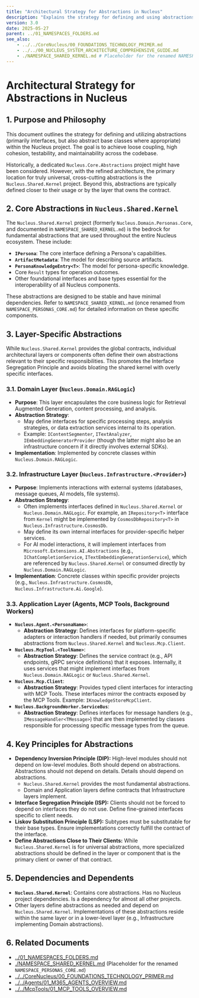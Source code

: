 ```yaml
---
title: "Architectural Strategy for Abstractions in Nucleus"
description: "Explains the strategy for defining and using abstractions (interfaces, base classes) within the Nucleus project, emphasizing the role of Nucleus.Shared.Kernel and layer-specific abstractions."
version: 3.0
date: 2025-05-27
parent: ../01_NAMESPACES_FOLDERS.md
see_also:
    - ../../CoreNucleus/00_FOUNDATIONS_TECHNOLOGY_PRIMER.md
    - ../../00_NUCLEUS_SYSTEM_ARCHITECTURE_COMPREHENSIVE_GUIDE.md
    - ./NAMESPACE_SHARED_KERNEL.md # Placeholder for the renamed NAMESPACE_PERSONAS_CORE.md
---
```


# Architectural Strategy for Abstractions in Nucleus

## 1. Purpose and Philosophy

This document outlines the strategy for defining and utilizing abstractions (primarily interfaces, but also abstract base classes where appropriate) within the Nucleus project. The goal is to achieve loose coupling, high cohesion, testability, and maintainability across the codebase.

Historically, a dedicated `Nucleus.Core.Abstractions` project might have been considered. However, with the refined architecture, the primary location for truly universal, cross-cutting abstractions is the `Nucleus.Shared.Kernel` project. Beyond this, abstractions are typically defined closer to their usage or by the layer that owns the contract.

## 2. Core Abstractions in `Nucleus.Shared.Kernel`

The `Nucleus.Shared.Kernel` project (formerly `Nucleus.Domain.Personas.Core`, and documented in `NAMESPACE_SHARED_KERNEL.md`) is the bedrock for fundamental abstractions that are used throughout the entire Nucleus ecosystem. These include:

*   **`IPersona`**: The core interface defining a Persona's capabilities.
*   **`ArtifactMetadata`**: The model for describing source artifacts.
*   **`PersonaKnowledgeEntry<T>`**: The model for persona-specific knowledge.
*   Core `Result` types for operation outcomes.
*   Other foundational interfaces and base types essential for the interoperability of all Nucleus components.

These abstractions are designed to be stable and have minimal dependencies. Refer to `NAMESPACE_SHARED_KERNEL.md` (once renamed from `NAMESPACE_PERSONAS_CORE.md`) for detailed information on these specific components.

## 3. Layer-Specific Abstractions

While `Nucleus.Shared.Kernel` provides the global contracts, individual architectural layers or components often define their own abstractions relevant to their specific responsibilities. This promotes the Interface Segregation Principle and avoids bloating the shared kernel with overly specific interfaces.

### 3.1. Domain Layer (`Nucleus.Domain.RAGLogic`)

*   **Purpose**: This layer encapsulates the core business logic for Retrieval Augmented Generation, content processing, and analysis.
*   **Abstraction Strategy**:
    *   May define interfaces for specific processing steps, analysis strategies, or data extraction services internal to its operation.
    *   Example: `IContentSegmenter`, `ITextAnalyzer`, `IEmbeddingGeneratorProvider` (though the latter might also be an infrastructure concern if it directly involves external SDKs).
*   **Implementation**: Implemented by concrete classes within `Nucleus.Domain.RAGLogic`.

### 3.2. Infrastructure Layer (`Nucleus.Infrastructure.<Provider>`)

*   **Purpose**: Implements interactions with external systems (databases, message queues, AI models, file systems).
*   **Abstraction Strategy**:
    *   Often implements interfaces defined in `Nucleus.Shared.Kernel` or `Nucleus.Domain.RAGLogic`. For example, an `IRepository<T>` interface from `Kernel` might be implemented by `CosmosDbRepository<T>` in `Nucleus.Infrastructure.CosmosDb`.
    *   May define its own internal interfaces for provider-specific helper services.
    *   For AI model interactions, it will implement interfaces from `Microsoft.Extensions.AI.Abstractions` (e.g., `IChatCompletionService`, `ITextEmbeddingGenerationService`), which are referenced by `Nucleus.Shared.Kernel` or consumed directly by `Nucleus.Domain.RAGLogic`.
*   **Implementation**: Concrete classes within specific provider projects (e.g., `Nucleus.Infrastructure.CosmosDb`, `Nucleus.Infrastructure.Ai.Google`).

### 3.3. Application Layer (Agents, MCP Tools, Background Workers)

*   **`Nucleus.Agent.<PersonaName>`**:
    *   **Abstraction Strategy**: Defines interfaces for platform-specific adapters or interaction handlers if needed, but primarily consumes abstractions from `Nucleus.Shared.Kernel` and `Nucleus.Mcp.Client`.
*   **`Nucleus.McpTool.<ToolName>`**:
    *   **Abstraction Strategy**: Defines the service contract (e.g., API endpoints, gRPC service definitions) that it exposes. Internally, it uses services that might implement interfaces from `Nucleus.Domain.RAGLogic` or `Nucleus.Shared.Kernel`.
*   **`Nucleus.Mcp.Client`**:
    *   **Abstraction Strategy**: Provides typed client interfaces for interacting with MCP Tools. These interfaces mirror the contracts exposed by the MCP Tools. Example: `IKnowledgeStoreMcpClient`.
*   **`Nucleus.BackgroundWorker.ServiceBus`**:
    *   **Abstraction Strategy**: Defines interfaces for message handlers (e.g., `IMessageHandler<TMessage>`) that are then implemented by classes responsible for processing specific message types from the queue.

## 4. Key Principles for Abstractions

*   **Dependency Inversion Principle (DIP):** High-level modules should not depend on low-level modules. Both should depend on abstractions. Abstractions should not depend on details. Details should depend on abstractions.
    *   `Nucleus.Shared.Kernel` provides the most fundamental abstractions.
    *   Domain and Application layers define contracts that Infrastructure layers implement.
*   **Interface Segregation Principle (ISP):** Clients should not be forced to depend on interfaces they do not use. Define fine-grained interfaces specific to client needs.
*   **Liskov Substitution Principle (LSP):** Subtypes must be substitutable for their base types. Ensure implementations correctly fulfill the contract of the interface.
*   **Define Abstractions Close to Their Clients:** While `Nucleus.Shared.Kernel` is for universal abstractions, more specialized abstractions should be defined in the layer or component that is the primary client or owner of that contract.

## 5. Dependencies and Dependents

*   **`Nucleus.Shared.Kernel`**: Contains core abstractions. Has no Nucleus project dependencies. Is a dependency for almost all other projects.
*   Other layers define abstractions as needed and depend on `Nucleus.Shared.Kernel`. Implementations of these abstractions reside within the same layer or in a lower-level layer (e.g., Infrastructure implementing Domain abstractions).

## 6. Related Documents

*   [../01_NAMESPACES_FOLDERS.md](../01_NAMESPACES_FOLDERS.md)
*   [./NAMESPACE_SHARED_KERNEL.md](./NAMESPACE_SHARED_KERNEL.md) (Placeholder for the renamed `NAMESPACE_PERSONAS_CORE.md`)
*   [../../CoreNucleus/00_FOUNDATIONS_TECHNOLOGY_PRIMER.md](../../CoreNucleus/00_FOUNDATIONS_TECHNOLOGY_PRIMER.md)
*   [../../Agents/01_M365_AGENTS_OVERVIEW.md](../../Agents/01_M365_AGENTS_OVERVIEW.md)
*   [../../McpTools/01_MCP_TOOLS_OVERVIEW.md](../../McpTools/01_MCP_TOOLS_OVERVIEW.md)
